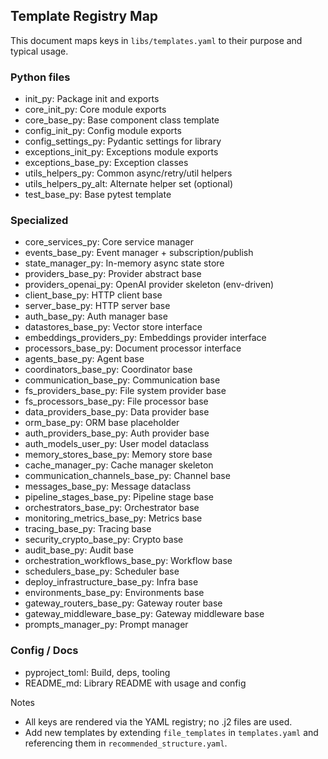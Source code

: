 ## Template Registry Map

This document maps keys in `libs/templates.yaml` to their purpose and typical usage.

### Python files
- init_py: Package init and exports
- core_init_py: Core module exports
- core_base_py: Base component class template
- config_init_py: Config module exports
- config_settings_py: Pydantic settings for library
- exceptions_init_py: Exceptions module exports
- exceptions_base_py: Exception classes
- utils_helpers_py: Common async/retry/util helpers
- utils_helpers_py_alt: Alternate helper set (optional)
- test_base_py: Base pytest template

### Specialized
- core_services_py: Core service manager
- events_base_py: Event manager + subscription/publish
- state_manager_py: In-memory async state store
- providers_base_py: Provider abstract base
- providers_openai_py: OpenAI provider skeleton (env-driven)
- client_base_py: HTTP client base
- server_base_py: HTTP server base
- auth_base_py: Auth manager base
- datastores_base_py: Vector store interface
- embeddings_providers_py: Embeddings provider interface
- processors_base_py: Document processor interface
- agents_base_py: Agent base
- coordinators_base_py: Coordinator base
- communication_base_py: Communication base
- fs_providers_base_py: File system provider base
- fs_processors_base_py: File processor base
- data_providers_base_py: Data provider base
- orm_base_py: ORM base placeholder
- auth_providers_base_py: Auth provider base
- auth_models_user_py: User model dataclass
- memory_stores_base_py: Memory store base
- cache_manager_py: Cache manager skeleton
- communication_channels_base_py: Channel base
- messages_base_py: Message dataclass
- pipeline_stages_base_py: Pipeline stage base
- orchestrators_base_py: Orchestrator base
- monitoring_metrics_base_py: Metrics base
- tracing_base_py: Tracing base
- security_crypto_base_py: Crypto base
- audit_base_py: Audit base
- orchestration_workflows_base_py: Workflow base
- schedulers_base_py: Scheduler base
- deploy_infrastructure_base_py: Infra base
- environments_base_py: Environments base
- gateway_routers_base_py: Gateway router base
- gateway_middleware_base_py: Gateway middleware base
- prompts_manager_py: Prompt manager

### Config / Docs
- pyproject_toml: Build, deps, tooling
- README_md: Library README with usage and config

Notes
- All keys are rendered via the YAML registry; no .j2 files are used.
- Add new templates by extending `file_templates` in `templates.yaml` and referencing them in `recommended_structure.yaml`.

